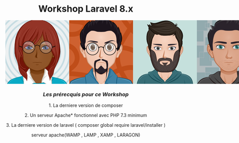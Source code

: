<div align="center">
    <h1 class="blue">Workshop Laravel 8.x</h1>
    <div style="display:flex; flex-direction:row; align-items:center;"> 
        <img src="./assets/IMG/aleks.png">
        <img src="./assets/IMG/robin.png" width="200" height="200">
        <img src="./assets/IMG/Jurgen.png">
        <img src="./assets/IMG/Robby.jpg" width="200" height="200">
    </div>
</div>

<div align="center">
    <h3><strong><em>Les prérecquis pour ce Workshop</em></strong></h3> 
</div>
<div align="center">
    <p>1. La derniere version de composer</p>
    <p>2. Un serveur Apache* fonctionnel avec PHP 7.3 minimum</p>
    <p>3. La derniere version de laravel ( composer global require laravel/installer )</p>
    <p>serveur apache(WAMP , LAMP , XAMP , LARAGON)</p>
</div>